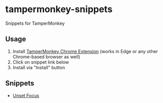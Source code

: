 # tampermonkey-snippets
Snippets for TamperMonkey

## Usage

1. Install [TamperMonkey Chrome Extension](https://chrome.google.com/webstore/detail/tampermonkey/dhdgffkkebhmkfjojejmpbldmpobfkfo?hl=en) (works in Edge or any other Chrome-based browser as well)
2. Click on snippet link below
3. Install via "Install" button

## Snippets

* [Unset Focus](https://raw.githubusercontent.com/andrialexandrou/tampermonkey-snippets/main/unset-focus.user.js)
